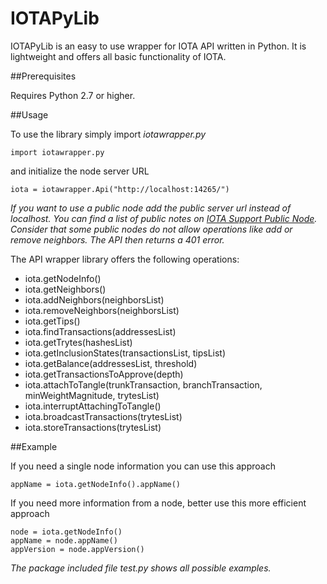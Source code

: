 # IOTAPyLib

IOTAPyLib is an easy to use wrapper for IOTA API written in Python. It is lightweight and offers all basic functionality of IOTA.

##Prerequisites

Requires Python 2.7 or higher.

##Usage

To use the library simply import *iotawrapper.py*

```import iotawrapper.py```

and initialize the node server URL

```iota = iotawrapper.Api("http://localhost:14265/")```

*If you want to use a public node add the public server url instead of localhost. You can find a list of public notes on [IOTA Support Public Node](http://www.iotasupport.com/lightwallet.shtml). Consider that some public nodes do not allow operations like add or remove neighbors. The API then returns a 401 error.*

The API wrapper library offers the following operations:

* iota.getNodeInfo()
* iota.getNeighbors()
* iota.addNeighbors(neighborsList)
* iota.removeNeighbors(neighborsList)
* iota.getTips()
* iota.findTransactions(addressesList)
* iota.getTrytes(hashesList)
* iota.getInclusionStates(transactionsList, tipsList)
* iota.getBalance(addressesList, threshold)
* iota.getTransactionsToApprove(depth)
* iota.attachToTangle(trunkTransaction, branchTransaction, minWeightMagnitude, trytesList)
* iota.interruptAttachingToTangle()
* iota.broadcastTransactions(trytesList)
* iota.storeTransactions(trytesList)


##Example

If you need a single node information you can use this approach

```
appName = iota.getNodeInfo().appName()
```

If you need more information from a node, better use this more efficient approach
```
node = iota.getNodeInfo()
appName = node.appName()
appVersion = node.appVersion()
```

*The package included file test.py shows all possible examples.*